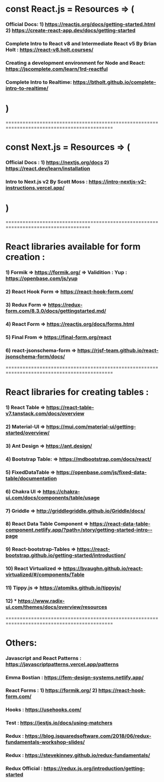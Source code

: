 # const React.js = Resources => (

### Official Docs: 1) https://reactjs.org/docs/getting-started.html 2) https://create-react-app.dev/docs/getting-started

### Complete Intro to React v8 and Intermediate React v5 By Brian Holt : https://react-v8.holt.courses/

### Creating a development environment for Node and React: https://jscomplete.com/learn/1rd-reactful

### Complete Intro to Realtime: https://btholt.github.io/complete-intro-to-realtime/

# )

============================================================================================

# const Next.js = Resources => (

### Official Docs : 1) https://nextjs.org/docs 2) https://react.dev/learn/installation

### Intro to Next.js v2 By Scott Moss : https://intro-nextjs-v2-instructions.vercel.app/

# )


====================================================================================

# React libraries available for form creation :

### 1) Formik => https://formik.org/  => Validition : Yup : https://openbase.com/js/yup

### 2) React Hook Form => https://react-hook-form.com/

### 3) Redux Form => https://redux-form.com/8.3.0/docs/gettingstarted.md/

### 4) React Form => https://reactjs.org/docs/forms.html

### 5) Final From => https://final-form.org/react

### 6) react-jsonschema-form => https://rjsf-team.github.io/react-jsonschema-form/docs/


============================================================================================



# React libraries for creating tables :

### 1) React Table => https://react-table-v7.tanstack.com/docs/overview

### 2) Material-UI => https://mui.com/material-ui/getting-started/overview/

### 3) Ant Design => https://ant.design/

### 4) Bootstrap Table: => https://mdbootstrap.com/docs/react/

### 5) FixedDataTable => https://openbase.com/js/fixed-data-table/documentation

### 6) Chakra UI => https://chakra-ui.com/docs/components/table/usage

### 7) Griddle => http://griddlegriddle.github.io/Griddle/docs/

### 8) React Data Table Component => https://react-data-table-component.netlify.app/?path=/story/getting-started-intro--page

### 9) React-bootstrap-Tables => https://react-bootstrap.github.io/getting-started/introduction/

### 10) React Virtualized => https://bvaughn.github.io/react-virtualized/#/components/Table

### 11) Tippy.js => https://atomiks.github.io/tippyjs/

### 12) * https://www.radix-ui.com/themes/docs/overview/resources


============================================================================================


# Others:

### Javascript and React Patterns : https://javascriptpatterns.vercel.app/patterns

### Emma Bostian : https://fem-design-systems.netlify.app/ 

### React Forms : 1) https://formik.org/  2) https://react-hook-form.com/

### Hooks : https://usehooks.com/

### Test : https://jestjs.io/docs/using-matchers

### Redux : https://blog.isquaredsoftware.com/2018/06/redux-fundamentals-workshop-slides/

### Redux : https://stevekinney.github.io/redux-fundamentals/

### Redux Official : https://redux.js.org/introduction/getting-started
    
